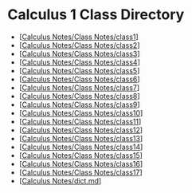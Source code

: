 # Calculus 1 Class Directory
- [[Calculus Notes/Class Notes/class1]]
- [[Calculus Notes/Class Notes/class2]]
- [[Calculus Notes/Class Notes/class3]]
- [[Calculus Notes/Class Notes/class4]]
- [[Calculus Notes/Class Notes/class5]]
- [[Calculus Notes/Class Notes/class6]]
- [[Calculus Notes/Class Notes/class7]]
- [[Calculus Notes/Class Notes/class8]]
- [[Calculus Notes/Class Notes/class9]]
- [[Calculus Notes/Class Notes/class10]]
- [[Calculus Notes/Class Notes/class11]]
- [[Calculus Notes/Class Notes/class12]]
- [[Calculus Notes/Class Notes/class13]]
- [[Calculus Notes/Class Notes/class14]]
- [[Calculus Notes/Class Notes/class15]]
- [[Calculus Notes/Class Notes/class16]]
- [[Calculus Notes/Class Notes/class17]]
- [[Calculus Notes/dict.md]]




[//begin]: # "Autogenerated link references for markdown compatibility"
[Calculus Notes/Class Notes/class1]: class1.md "Calculus 1 Lesson 1"
[Calculus Notes/Class Notes/class2]: class2.md "Calculus 1 Lesson 2"
[Calculus Notes/Class Notes/class3]: class3.md "Calculus 1 Lesson 3"
[Calculus Notes/Class Notes/class4]: class4.md "Calculus 1 Lesson 4"
[Calculus Notes/Class Notes/class5]: class5.md "Calculus 1 Lesson 5"
[Calculus Notes/Class Notes/class6]: class6.md "Calculus 1 Lesson 6"
[Calculus Notes/Class Notes/class7]: class7.md "Calculus 1 Lesson 7"
[Calculus Notes/Class Notes/class8]: class8.md "Calculus 1 Lesson 8"
[Calculus Notes/Class Notes/class9]: class9.md "Calculus 1 Lesson 9"
[Calculus Notes/Class Notes/class10]: class10.md "Calculus 1 Lesson 10"
[Calculus Notes/Class Notes/class11]: class11.md "Calculus 1 Lesson 11"
[Calculus Notes/Class Notes/class12]: class12.md "Calculus 1 Lesson 12"
[Calculus Notes/Class Notes/class13]: class13.md "Calculus 1 Lesson 13"
[Calculus Notes/Class Notes/class14]: class14.md "Calculus 1 Lesson 14"
[Calculus Notes/Class Notes/class15]: class15.md "Calculus 1 Lesson 15"
[Calculus Notes/Class Notes/class16]: class16.md "Calculus 1 Lesson 16"
[Calculus Notes/Class Notes/class17]: class17.md "Calculus 1 Lesson 17"
[Calculus Notes/dict.md]: ../dict.md "Calculus 1 Dictionary"
[//end]: # "Autogenerated link references"
